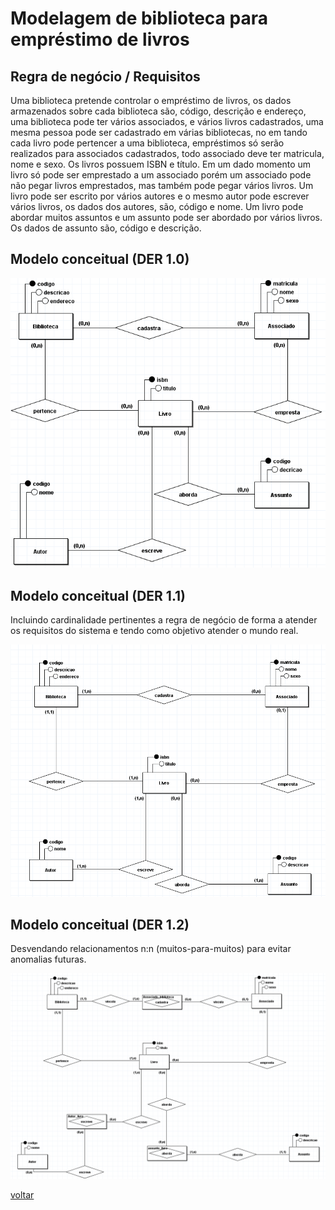 # Modelagem de biblioteca para empréstimo de livros

## Regra de negócio / Requisitos

Uma biblioteca pretende controlar o empréstimo de livros, os dados
armazenados sobre cada biblioteca são, código, descrição e endereço,
uma biblioteca pode ter vários associados, e vários livros cadastrados,
uma mesma pessoa pode ser cadastrado em várias bibliotecas, no em
tando cada livro pode pertencer a uma biblioteca, empréstimos só serão
realizados para associados cadastrados, todo associado deve ter
matricula, nome e sexo. Os livros possuem ISBN e título. Em um dado
momento um livro só pode ser emprestado a um associado porém um
associado pode não pegar livros emprestados, mas também pode pegar
vários livros. Um livro pode ser escrito por vários autores e o mesmo
autor pode escrever vários livros, os dados dos autores, são, código e
nome. Um livro pode abordar muitos assuntos e um assunto pode ser
abordado por vários livros. Os dados de assunto são, código e
descrição.

## Modelo conceitual (DER 1.0)

![Diagrama ER](image-1.png)

## Modelo conceitual (DER 1.1)

Incluindo cardinalidade pertinentes a regra de negócio de forma a atender os requisitos do sistema e tendo como objetivo atender o mundo real.

![Incluindo cardinalidades](image.png)

## Modelo conceitual (DER 1.2)

Desvendando relacionamentos n:n (muitos-para-muitos) para evitar anomalias futuras.

![Muitos para muitos](biblio_assocs.png)

[voltar](../../Readme.md)

